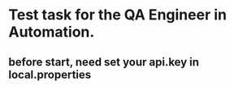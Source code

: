# Test task for the QA Engineer in Automation. 
## before start, need set your api.key in local.properties

